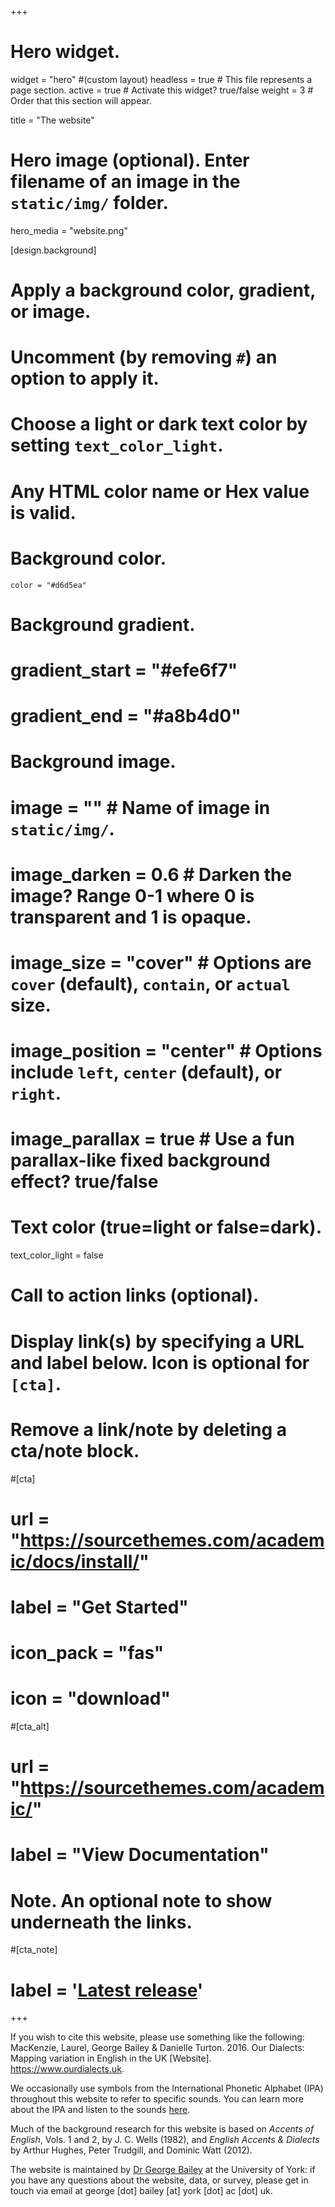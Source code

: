 +++
# Hero widget.
widget = "hero"  #(custom layout)
headless = true  # This file represents a page section.
active = true  # Activate this widget? true/false
weight = 3  # Order that this section will appear.

title = "The website"

# Hero image (optional). Enter filename of an image in the `static/img/` folder.
hero_media = "website.png"

[design.background]
  # Apply a background color, gradient, or image.
  #   Uncomment (by removing `#`) an option to apply it.
  #   Choose a light or dark text color by setting `text_color_light`.
  #   Any HTML color name or Hex value is valid.

  # Background color.
    color = "#d6d5ea"
  
  # Background gradient.
  # gradient_start = "#efe6f7"
  # gradient_end = "#a8b4d0"
   
  # Background image.
  # image = ""  # Name of image in `static/img/`.
  # image_darken = 0.6  # Darken the image? Range 0-1 where 0 is transparent and 1 is opaque.
  # image_size = "cover"  #  Options are `cover` (default), `contain`, or `actual` size.
  # image_position = "center"  # Options include `left`, `center` (default), or `right`.
  # image_parallax = true  # Use a fun parallax-like fixed background effect? true/false
  
  # Text color (true=light or false=dark).
  text_color_light = false

# Call to action links (optional).
#   Display link(s) by specifying a URL and label below. Icon is optional for `[cta]`.
#   Remove a link/note by deleting a cta/note block.
#[cta]
#  url = "https://sourcethemes.com/academic/docs/install/"
#  label = "Get Started"
#  icon_pack = "fas"
#  icon = "download"
  
#[cta_alt]
#  url = "https://sourcethemes.com/academic/"
#  label = "View Documentation"

# Note. An optional note to show underneath the links.
#[cta_note]
#  label = '<a class="js-github-release" href="https://sourcethemes.com/academic/updates" data-repo="gcushen/hugo-academic">Latest release<!-- V --></a>'
+++

If you wish to cite this website, please use something like the following: MacKenzie, Laurel, George Bailey & Danielle Turton. 2016. Our Dialects: Mapping variation in English in the UK [Website]. https://www.ourdialects.uk.

We occasionally use symbols from the International Phonetic Alphabet (IPA) throughout this website to refer to specific sounds. You can learn more about the IPA and listen to the sounds [here](http://www.ipachart.com/).

Much of the background research for this website is based on _Accents of English_, Vols. 1 and 2, by J. C. Wells (1982), and _English Accents & Dialects_ by Arthur Hughes, Peter Trudgill, and Dominic Watt (2012).

The website is maintained by [Dr George Bailey](https://www.gbailey.uk/) at the University of York: if you have any questions about the website, data, or survey, please get in touch via email at george [dot] bailey [at] york [dot] ac [dot] uk.